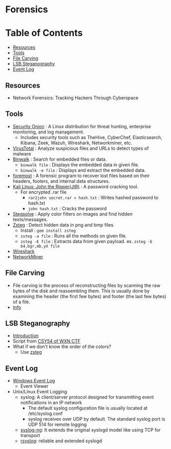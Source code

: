 # Forensics

# Table of Contents
* [Resources](#Resources)
* [Tools](#Tools)
* [File Carving](#File-Carving)
* [LSB Steganography](#LSB-Steganography)
* [Event Log](#Event-Log)

## Resources
* Network Forensics: Tracking Hackers Through Cyberspace

## Tools
* [Security Onion](https://docs.securityonion.net/en/2.3/about.html) : A Linux distribution for threat hunting, enterprise monitoring, and log management.
  * Includes security tools such as TheHive, CyberChef, Elasticsearch, Kibana, Zeek, Wazuh, Wireshark, Networkminer, etc.
* [VirusTotal](https://www.virustotal.com/gui/home/upload) : Analyze suspicious files and URLs to detect types of malware
* [Binwalk](https://github.com/ReFirmLabs/binwalk) : Search for embedded files or data.
  * `binwalk file` : Displays the embedded data in given file.
  * `binwalk -e file` : Displays and extract the embedded data.
* [foremost](https://tools.kali.org/forensics/foremost) : A forensic program to recover lost files based on their headers, footers, and internal data structures.
* [Kali Linux: John the Ripper(JtR)](https://tools.kali.org/password-attacks/john) : A password cracking tool.
  * For encrypted .rar file
    * `rar2john secret.rar > hash.txt` : Writes hashed password to hash.txt
    * `john hash.txt` : Cracks the password
* [Stegsolve](https://github.com/eugenekolo/sec-tools/tree/master/stego/stegsolve/stegsolve) : Apply color filters on images and find hidden texts/messages.
* [Zsteg](https://github.com/zed-0xff/zsteg) : Detect hidden data in png and bmp files.
  * Install : `gem install zsteg`
  * `zsteg -a file` : Runs all the methods on given file.
  * `zsteg -E file` : Extracts data from given payload. ex. `zsteg -E b4,bgr,mb,yX file`
* [Wireshark](https://www.wireshark.org/)
* [NetworkMiner](https://www.netresec.com/?page=NetworkMiner)

## File Carving
* File carving is the process of reconstructing files by scanning the raw bytes of the disk and reassembling them. This is usually done by examining the header (the first few bytes) and footer (the last few bytes) of a file.
* [Info](https://resources.infosecinstitute.com/file-carving/#gref)

## LSB Steganography
* [Introduction](https://itnext.io/steganography-101-lsb-introduction-with-python-4c4803e08041)
* Script from [CSY54 of WXN CTF](https://hackmd.io/@CSY54/WXN_writeup#Forensics-LSB-268-pts-19-solves)
* What if we don't know the order of the colors?
  * Use [zsteg](https://github.com/zed-0xff/zsteg)

## Event Log
* [Windows Event Log](https://docs.microsoft.com/en-us/previous-versions/windows/it-pro/windows-vista/cc722385(v=ws.10)?redirectedfrom=MSDN)
  * Event Viewer
* Unix/Linux Event Logging
  * syslog: A client/server protocol designed for transmitting event notifications in an IP network
    * The default syslog configuration file is usually located at /etc/syslog.conf
    * syslog receives over UDP by default. The standard syslog port is UDP 514 for remote logging
  * [syslog-ng](https://en.wikipedia.org/wiki/Syslog-ng): It extends the original syslogd model like using TCP for transport
  * [rsyslog](https://en.wikipedia.org/wiki/Rsyslog): reliable and extended syslogd
